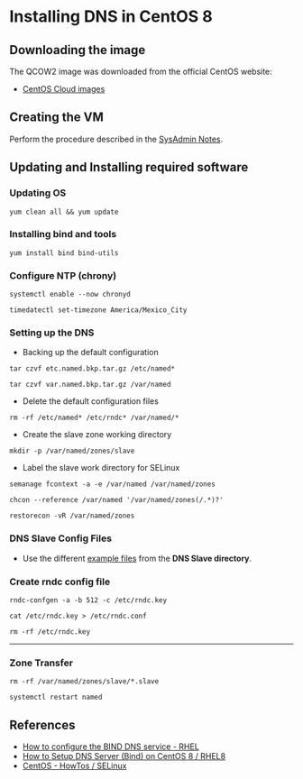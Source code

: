 # Installing DNS in CentOS 8

## Downloading the image

The QCOW2 image was downloaded from the official CentOS website:

- [CentOS Cloud images](https://cloud.centos.org/centos/8-stream/x86_64/images/)

## Creating the VM

Perform the procedure described in the [SysAdmin Notes](https://github.com/rootzilopochtli/sysadmin-notes/blob/master/vms.md).

## Updating and Installing required software

### Updating OS

```
yum clean all && yum update
```

### Installing bind and tools

```
yum install bind bind-utils 
```

### Configure NTP (chrony)

```
systemctl enable --now chronyd

timedatectl set-timezone America/Mexico_City
```

### Setting up the DNS

- Backing up the default configuration

```
tar czvf etc.named.bkp.tar.gz /etc/named*

tar czvf var.named.bkp.tar.gz /var/named
```

- Delete the default configuration files

```
rm -rf /etc/named* /etc/rndc* /var/named/*
```

- Create the slave zone working directory

```
mkdir -p /var/named/zones/slave
```

- Label the slave work directory for SELinux

```
semanage fcontext -a -e /var/named /var/named/zones

chcon --reference /var/named '/var/named/zones(/.*)?'

restorecon -vR /var/named/zones
```

### DNS Slave Config Files

- Use the different [example files](https://github.com/rootzilopochtli/dns101/tree/master/slave) from the **DNS Slave directory**.


### Create rndc config file

```
rndc-confgen -a -b 512 -c /etc/rndc.key

cat /etc/rndc.key > /etc/rndc.conf

rm -rf /etc/rndc.key
```

---

### Zone Transfer

```
rm -rf /var/named/zones/slave/*.slave

systemctl restart named
```

## References

- [How to configure the BIND DNS service - RHEL](https://access.redhat.com/solutions/40683)
- [How to Setup DNS Server (Bind) on CentOS 8 / RHEL8](https://www.linuxtechi.com/setup-bind-server-centos-8-rhel-8/)
- [CentOS - HowTos / SELinux](https://wiki.centos.org/HowTos/SELinux)

